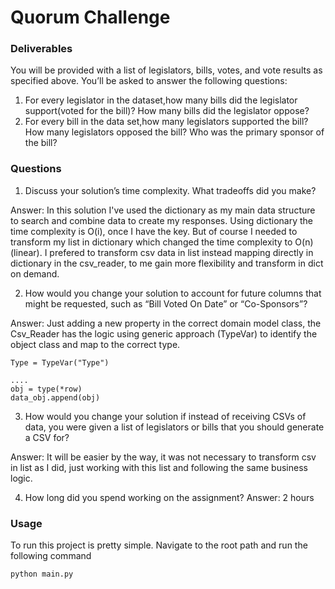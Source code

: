 # Quorum Challenge

### Deliverables

You will be provided with a list of legislators, bills, votes, and vote results as specified above. You’ll be asked to answer the following questions:
1. For every legislator in the dataset,how many bills did the legislator support(voted for the bill)? How many bills did the legislator oppose?
2. For every bill in the data set,how many legislators supported the bill?How many legislators opposed the bill? Who was the primary sponsor of the bill?


### Questions

1. Discuss your solution’s time complexity. What tradeoffs did you make?

Answer: In this solution I've used the dictionary as my main data structure to search and combine data to create my responses. Using dictionary the time complexity 
is O(i), once I have the key. But of course I needed to transform my list in dictionary which changed the time complexity to O(n) (linear). I prefered to transform csv data in list instead mapping directly in dictionary in the csv_reader, to me gain more flexibility and transform in dict on demand.


2. How would you change your solution to account for future columns that might be requested, such as “Bill Voted On Date” or “Co-Sponsors”?

Answer: Just adding a new property in the correct domain model class, the Csv_Reader has the logic using generic approach (TypeVar) to identify the object class
and map to the correct type.

```
Type = TypeVar("Type")

....
obj = type(*row)
data_obj.append(obj)

```

3. How would you change your solution if instead of receiving CSVs of data, you were given a list of legislators or bills that you should generate a CSV for?

Answer: It will be easier by the way, it was not necessary to transform csv in list as I did, just working with this list and following the same business logic.

4. How long did you spend working on the assignment?
Answer: 2 hours


### Usage

To run this project is pretty simple. Navigate to the root path and run the following command


```
python main.py
```



